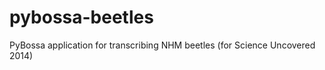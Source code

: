 pybossa-beetles
===============

PyBossa application for transcribing NHM beetles (for Science Uncovered 2014)
